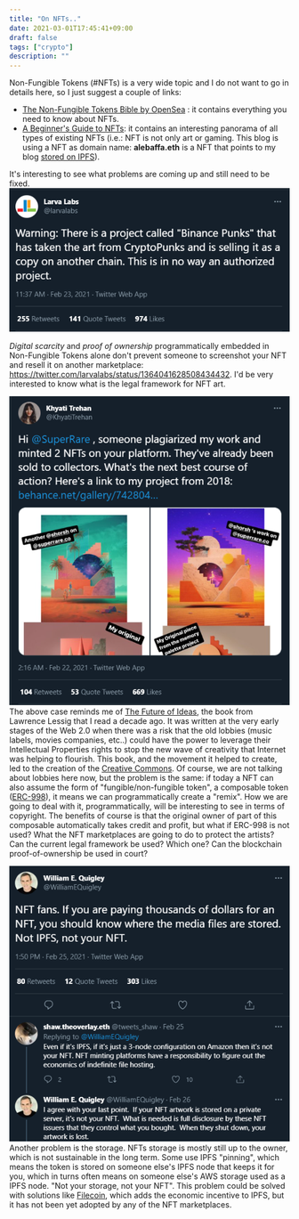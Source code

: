 ```yaml
---
title: "On NFTs.."
date: 2021-03-01T17:45:41+09:00
draft: false
tags: ["crypto"]
description: ""
---
```

Non-Fungible Tokens (#NFTs) is a very wide topic and I do not want to go in details here, so I just suggest a couple of links:

- [The Non-Fungible Tokens Bible by OpenSea](https://opensea.io/blog/guides/non-fungible-tokens) :  it contains everything you need to know about NFTs.
- [A Beginner's Guide to NFTs](https://linda.mirror.xyz/df649d61efb92c910464a4e74ae213c4cab150b9cbcc4b7fb6090fc77881a95d): it contains an interesting panorama of all types of existing NFTs (i.e.: NFT is not only art or gaming. This blog is using a NFT as domain name: **alebaffa.eth** is a NFT that points to my blog [stored on IPFS](decentralized-blog.md)).

It's interesting to see what problems are coming up and still need to be fixed.
![](../../static/images/NFT2.png)

*Digital scarcity* and *proof of ownership* programmatically embedded in Non-Fungible Tokens alone don't prevent someone to screenshot your NFT and resell it on another marketplace: 
https://twitter.com/larvalabs/status/1364041628508434432. 
I'd be very interested to know what is the legal framework for NFT art.

![](../../static/images/NFT.png)
The above case reminds me of [The Future of Ideas](https://www.amazon.com/Future-Ideas-Commons-Connected-World/dp/0375726446), the book from Lawrence Lessig that I read a decade ago. It was written at the very early stages of the Web 2.0 when there was a risk that the old lobbies (music labels, movies companies, etc..) could have the power to leverage their Intellectual Properties rights to stop the new wave of creativity that Internet was helping to flourish. This book, and the movement it helped to create, led to the creation of the [Creative Commons](https://creativecommons.org/). Of course, we are not talking about lobbies here now, but the problem is the same: if today a NFT can also assume the form of "fungible/non-fungible token", a composable token ([ERC-998](https://github.com/ethereum/eips/issues/998)), it means we can programmatically create a "remix". How we are going to deal with it, programmatically, will be interesting to see in terms of copyright. The benefits of course is that the original owner of part of this composable automatically takes credit and profit, but what if ERC-998 is not used? What the NFT marketplaces are going to do to protect the artists? Can the current legal framework be used? Which one? Can the blockchain proof-of-ownership be used in court?

![](../../static/images/storage.png)
Another problem is the storage. NFTs storage is mostly still up to the owner, which is not sustainable in the long term. Some use IPFS "pinning", which means the token is stored on someone else's IPFS node that keeps it for you, which in turns often means on someone else's AWS storage used as a IPFS node. "Not your storage, not your NFT". This problem could be solved with solutions like [Filecoin](https://filecoin.io/), which adds the economic incentive to IPFS, but it has not been yet adopted by any of the NFT marketplaces.